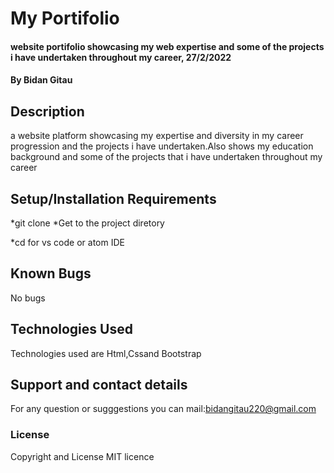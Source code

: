 # My Portifolio
####  website portifolio showcasing my web expertise  and some of the projects i have undertaken throughout my career, 27/2/2022
#### By Bidan Gitau
## Description
a website platform showcasing my expertise and diversity in my career progression and the projects i have undertaken.Also shows my education background and some of the projects that i have undertaken throughout my career
## Setup/Installation Requirements
*git clone <project repository>
*Get to the project diretory

*cd <project directory>
for vs code or atom IDE

## Known Bugs
No bugs  
## Technologies Used
Technologies used are Html,Cssand Bootstrap
## Support and contact details
For any question or sugggestions you can mail:bidangitau220@gmail.com
### License
Copyright and License MIT licence